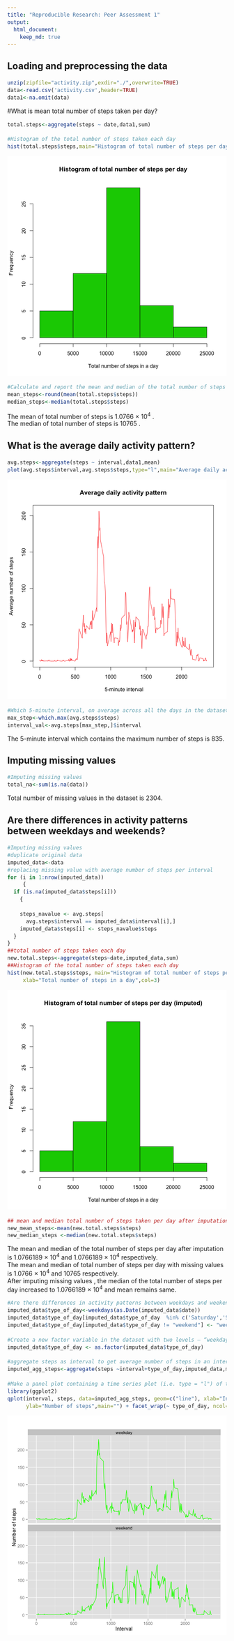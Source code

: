 ```yaml
---
title: "Reproducible Research: Peer Assessment 1"
output: 
  html_document:
    keep_md: true
---
```



## Loading and preprocessing the data

```r
unzip(zipfile="activity.zip",exdir="./",overwrite=TRUE)
data<-read.csv('activity.csv',header=TRUE)
data1<-na.omit(data)
```



#What is mean total number of steps taken per day?

```r
total.steps<-aggregate(steps ~ date,data1,sum)

#Histogram of the total number of steps taken each day
hist(total.steps$steps,main="Histogram of total number of steps per day",xlab="Total number of steps in a day",col=3)
```

![plot of chunk secondpart](figure/secondpart-1.png) 

```r
#Calculate and report the mean and median of the total number of steps taken per day
mean_steps<-round(mean(total.steps$steps))
median_steps<-median(total.steps$steps)
```
The mean of total number of steps is 1.0766 &times; 10<sup>4</sup> .  
The median of total number of steps is 10765 .

## What is the average daily activity pattern?

```r
avg.steps<-aggregate(steps ~ interval,data1,mean)
plot(avg.steps$interval,avg.steps$steps,type="l",main="Average daily activity pattern",xlab=" 5-minute interval",ylab="Average number of steps",col=2)
```

![plot of chunk thirdpart](figure/thirdpart-1.png) 

```r
#Which 5-minute interval, on average across all the days in the dataset, contains the #maximum number of steps?
max_step<-which.max(avg.steps$steps)
interval_val<-avg.steps[max_step,]$interval
```

The 5-minute interval which contains the maximum number of steps is 835.


## Imputing missing values


```r
#Imputing missing values
total_na<-sum(is.na(data))
```
Total number of missing values in the dataset is 2304.

## Are there differences in activity patterns between weekdays and weekends?

```r
#Imputing missing values
#duplicate original data
imputed_data<-data
#replacing missing value with average number of steps per interval
for (i in 1:nrow(imputed_data))
     {
  if (is.na(imputed_data$steps[i])) 
    {
   
    steps_navalue <- avg.steps[
      avg.steps$interval == imputed_data$interval[i],]
    imputed_data$steps[i] <- steps_navalue$steps
  }
}
##total number of steps taken each day
new.total.steps<-aggregate(steps~date,imputed_data,sum)
##Histogram of the total number of steps taken each day
hist(new.total.steps$steps, main="Histogram of total number of steps per day (imputed)", 
     xlab="Total number of steps in a day",col=3)
```

![plot of chunk fifthpart](figure/fifthpart-1.png) 

```r
## mean and median total number of steps taken per day after imputation
new_mean_steps<-mean(new.total.steps$steps)
new_median_steps <-median(new.total.steps$steps)
```
The mean and median of the total number of steps per day after imputation is 1.0766189 &times; 10<sup>4</sup> and 1.0766189 &times; 10<sup>4</sup> respectively.  
The  mean and median of total number of steps per day with missing values is 1.0766 &times; 10<sup>4</sup>
and 10765 respectively.  
After imputing missing values , the median of the total number of steps per day increased to 1.0766189 &times; 10<sup>4</sup> and mean remains same.


```r
#Are there differences in activity patterns between weekdays and weekends?
imputed_data$type_of_day<-weekdays(as.Date(imputed_data$date))
imputed_data$type_of_day[imputed_data$type_of_day  %in% c('Saturday','Sunday') ] <- "weekend"
imputed_data$type_of_day[imputed_data$type_of_day != "weekend"] <- "weekday"

#Create a new factor variable in the dataset with two levels – “weekday” and “weekend” 
imputed_data$type_of_day <- as.factor(imputed_data$type_of_day)

#aggregate steps as interval to get average number of steps in an interval across all days
imputed_agg_steps<-aggregate(steps ~interval+type_of_day,imputed_data,mean)

#Make a panel plot containing a time series plot (i.e. type = "l") of the 5-minute interval #(x-axis) and the average number of steps taken, averaged across all weekday days or weekend #days (y-axis).
library(ggplot2)
qplot(interval, steps, data=imputed_agg_steps, geom=c("line"), xlab="Interval", colour=I("green"),
      ylab="Number of steps",main="") + facet_wrap(~ type_of_day, ncol=1)
```

![plot of chunk fifthpart1](figure/fifthpart1-1.png) 

